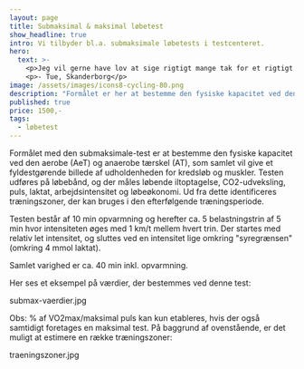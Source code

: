 ```yaml
---
layout: page
title: Submaksimal & maksimal løbetest
show_headline: true
intro: Vi tilbyder bl.a. submaksimale løbetests i testcenteret.
hero:
  text: >-
    <p>Jeg vil gerne have lov at sige rigtigt mange tak for et rigtigt spændende forløb. Jeg kan samstemmende fra mine kollegaer og jeg selv sige, at det har været rigtigt spændende og lærerigt, så det har været en rigtig god oplevelse for os.</p>
    <p>- Tue, Skanderborg</p>
image: /assets/images/icons8-cycling-80.png
description: "Formålet er her at bestemme den fysiske kapacitet ved den aerobe (AeT) og anaerobe tærskel (AT), som samlet vil give et fyldestgørende billede af udholdenheden for kredsløb og muskler. Testen udføres på løbebånd, og der måles løbende iltoptagelse, CO2-udveksling, puls, laktat, arbejdsintensitet og løbeøkonomi. Ud fra dette identificeres træningszoner, der kan bruges i den efterfølgende træningsperiode."
published: true
price: 1500,-
tags:
  - løbetest
---
```


Formålet med den submaksimale-test er at bestemme den fysiske kapacitet ved den aerobe (AeT) og anaerobe tærskel (AT), som samlet vil give et fyldestgørende billede af udholdenheden for kredsløb og muskler. Testen udføres på løbebånd, og der måles løbende iltoptagelse, CO2-udveksling, puls, laktat, arbejdsintensitet og løbeøkonomi. Ud fra dette identificeres træningszoner, der kan bruges i den efterfølgende træningsperiode.

Testen består af 10 min opvarmning og herefter ca. 5 belastningstrin af 5 min hvor intensiteten øges med 1 km/t mellem hvert trin. Der startes med relativ let intensitet, og sluttes ved en intensitet lige omkring "syregrænsen" (omkring 4 mmol laktat).

Samlet varighed er ca. 40 min inkl. opvarmning.

Her ses et eksempel på værdier, der bestemmes ved denne test:

submax-vaerdier.jpg

Obs: % af VO2max/maksimal puls kan kun etableres, hvis der også samtidigt foretages en maksimal test.
På baggrund af ovenstående, er det muligt at estimere en række træningszoner:

traeningszoner.jpg
